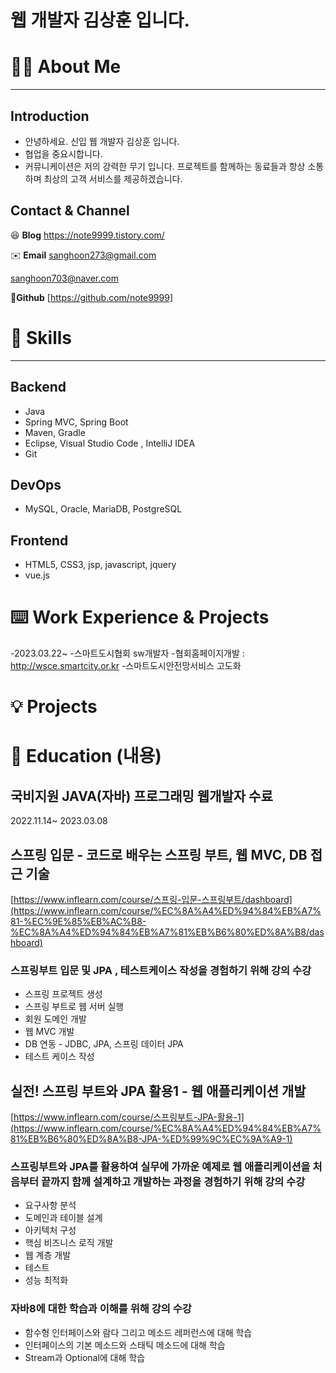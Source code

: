 # 웹 개발자 김상훈 입니다.

# 🙋‍♂️ About Me

---

## Introduction

- 안녕하세요. 신입 웹 개발자 김상훈 입니다.
- 협업을 중요시합니다. 
- 커뮤니케이션은 저의 강력한 무기 입니다. 프로젝트를 함께하는 동료들과  항상 소통하며 최상의 고객 서비스를 제공하겠습니다.

## Contact & Channel


😆 **Blog**
https://note9999.tistory.com/

✉️ **Email**
sanghoon273@gmail.com 

sanghoon703@naver.com

 🙉**Github**
[https://github.com/note9999]

# 💪 Skills

---

## Backend

- Java
- Spring MVC, Spring Boot
- Maven, Gradle
- Eclipse, Visual Studio Code , IntelliJ IDEA
- Git

## DevOps

- MySQL, Oracle, MariaDB, PostgreSQL

## Frontend

- HTML5, CSS3, jsp, javascript, jquery
- vue.js

# ⌨️ Work Experience & Projects

-2023.03.22~
-스마트도시협회 sw개발자
-협회홈페이지개발 : http://wsce.smartcity.or.kr
-스마트도시안전망서비스 고도화

# 💡 Projects


# 🌄 Education (내용)

## 국비지원 JAVA(자바) 프로그래밍 웹개발자 수료 
2022.11.14~ 2023.03.08

## 스프링 입문 - 코드로 배우는 스프링 부트, 웹 MVC, DB 접근 기술

[https://www.inflearn.com/course/스프링-입문-스프링부트/dashboard](https://www.inflearn.com/course/%EC%8A%A4%ED%94%84%EB%A7%81-%EC%9E%85%EB%AC%B8-%EC%8A%A4%ED%94%84%EB%A7%81%EB%B6%80%ED%8A%B8/dashboard)

### 스프링부트 입문 및 JPA , 테스트케이스 작성을 경험하기 위해 강의 수강

- 스프링 프로젝트 생성
- 스프링 부트로 웹 서버 실행
- 회원 도메인 개발
- 웹 MVC 개발
- DB 연동 - JDBC, JPA, 스프링 데이터 JPA
- 테스트 케이스 작성

## 실전! 스프링 부트와 JPA 활용1 - 웹 애플리케이션 개발

[https://www.inflearn.com/course/스프링부트-JPA-활용-1](https://www.inflearn.com/course/%EC%8A%A4%ED%94%84%EB%A7%81%EB%B6%80%ED%8A%B8-JPA-%ED%99%9C%EC%9A%A9-1)

### 스프링부트와 JPA를 활용하여 실무에 가까운 예제로 웹 애플리케이션을 처음부터 끝까지 함께 설계하고 개발하는 과정을 경험하기 위해 강의 수강

- 요구사항 분석
- 도메인과 테이블 설계
- 아키텍처 구성
- 핵심 비즈니스 로직 개발
- 웹 계층 개발
- 테스트
- 성능 최적화


### 자바8에 대한 학습과 이해를 위해 강의 수강

- 함수형 인터페이스와 람다 그리고 메소드 레퍼런스에 대해 학습
- 인터페이스의 기본 메소드와 스태틱 메소드에 대해 학습
- Stream과 Optional에 대해 학습
